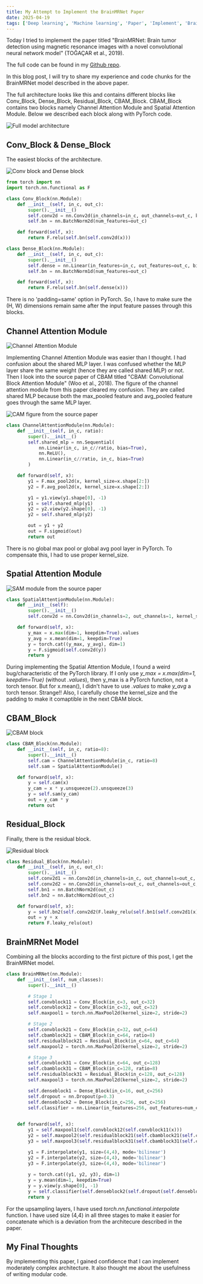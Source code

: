 ```yaml
---
title: My Attempt to Implement the BrainMRNet Paper
date: 2025-04-19  
tags: ['Deep learning', 'Machine learning', 'Paper', 'Implement', 'Brain tumor']  
---
```


Today I tried to implement the paper titled "BrainMRNet: Brain tumor detection using magnetic resonance images with a novel convolutional neural network model" (TOĞAÇAR et al., 2019).

The full code can be found in my [Github repo](https://github.com/Marshal-Ashif-Shawkat/bme-310-project).

In this blog post, I will try to share my experience and code chunks for the BrainMRNet model described in the above paper.

The full architecture looks like this and contains different blocks like Conv_Block, Dense_Block, Residual_Block, CBAM_Block. CBAM_Block contains two blocks namely Channel Attention Module and Spatial Attention Module. Below we described each block along with PyTorch code.

![Full model architecture](full-model.png)

## Conv_Block & Dense_Block
The easiest blocks of the architecture.

![Conv block and Dense block](conv-block.png)

```python
from torch import nn
import torch.nn.functional as F

class Conv_Block(nn.Module):
    def __init__(self, in_c, out_c):
        super().__init__()
        self.conv2d = nn.Conv2d(in_channels=in_c, out_channels=out_c, kernel_size=3)
        self.bn = nn.BatchNorm2d(num_features=out_c)

    def forward(self, x):
        return F.relu(self.bn(self.conv2d(x)))

class Dense_Block(nn.Module):
    def __init__(self, in_c, out_c):
        super().__init__()
        self.dense = nn.Linear(in_features=in_c, out_features=out_c, bias=True)
        self.bn = nn.BatchNorm1d(num_features=out_c)

    def forward(self, x):
        return F.relu(self.bn(self.dense(x)))
```

There is no 'padding=same' option in PyTorch. So, I have to make sure the (H, W) dimensions remain same after the input feature passes through this blocks.

## Channel Attention Module

![Channel Attention Module](cam.png)

Implementing Channel Attention Module was easier than I thought. I had confusion about the shared MLP layer. I was confused whether the MLP layer share the same weight (hence they are called shared MLP) or not. Then I look into the source paper of CBAM titled "CBAM: Convolutional Block Attention Module" (Woo et al., 2018). The figure of the channel attention module from this paper cleared my confusion. They are called shared MLP because both the max_pooled feature and avg_pooled feature goes through the same MLP layer.

![CAM figure from the source paper](cam2.png)

```python
class ChannelAttentionModule(nn.Module):
    def __init__(self, in_c, ratio):
        super().__init__()
        self.shared_mlp = nn.Sequential(
            nn.Linear(in_c, in_c//ratio, bias=True),
            nn.ReLU(),
            nn.Linear(in_c//ratio, in_c, bias=True)
        )

    def forward(self, x):
        y1 = F.max_pool2d(x, kernel_size=x.shape[2:])
        y2 = F.avg_pool2d(x, kernel_size=x.shape[2:])

        y1 = y1.view(y1.shape[0], -1)
        y1 = self.shared_mlp(y1)
        y2 = y2.view(y2.shape[0], -1)
        y2 = self.shared_mlp(y2)

        out = y1 + y2
        out = F.sigmoid(out)
        return out
```

There is no global max pool or global avg pool layer in PyTorch. To compensate this, I had to use proper kernel_size.

## Spatial Attention Module

![SAM module from the source paper](sam2.png)

```python
class SpatialAttentionModule(nn.Module):
    def __init__(self):
        super().__init__()
        self.conv2d = nn.Conv2d(in_channels=2, out_channels=1, kernel_size=7, padding=3)

    def forward(self, x):
        y_max = x.max(dim=1, keepdim=True).values
        y_avg = x.mean(dim=1, keepdim=True)
        y = torch.cat((y_max, y_avg), dim=1)
        y = F.sigmoid(self.conv2d(y))
        return y
```
During implementing the Spatial Attention Module, I found a weird bug/characteristic of the PyTorch library. If I only use *y_max = x.max(dim=1, keepdim=True)* (without *.values*), then y_max is a PyTorch function, not a torch tensor. But for x.mean(), I didn't have to use *.values* to make *y_avg* a torch tensor. Strange!! Also, I carefully chose the kernel_size and the padding to make it comaptible in the next CBAM block.

## CBAM_Block

![CBAM block](cbam.png)

```python
class CBAM_Block(nn.Module):
    def __init__(self, in_c, ratio=8):
        super().__init__()
        self.cam = ChannelAttentionModule(in_c, ratio=8)
        self.sam = SpatialAttentionModule()

    def forward(self, x):
        y = self.cam(x)
        y_cam = x * y.unsqueeze(2).unsqueeze(3)
        y = self.sam(y_cam)
        out = y_cam * y 
        return out
```

## Residual_Block

Finally, there is the residual block.

![Residual block](residual.png)

```python
class Residual_Block(nn.Module):
    def __init__(self, in_c, out_c):
        super().__init__()
        self.conv2d1 = nn.Conv2d(in_channels=in_c, out_channels=out_c, kernel_size=3, padding=1)
        self.conv2d2 = nn.Conv2d(in_channels=out_c, out_channels=out_c, kernel_size=3, padding=1)
        self.bn1 = nn.BatchNorm2d(out_c)
        self.bn2 = nn.BatchNorm2d(out_c)

    def forward(self, x):
        y = self.bn2(self.conv2d2(F.leaky_relu(self.bn1(self.conv2d1(x)))))
        out = y + x
        return F.leaky_relu(out)
```

## BrainMRNet Model
Combining all the blocks according to the first picture of this post, I get the BrainMRNet model.

```python
class BrainMRNet(nn.Module):
    def __init__(self, num_classes):
        super().__init__()

        # Stage 1
        self.convblock11 = Conv_Block(in_c=3, out_c=32)
        self.convblock12 = Conv_Block(in_c=32, out_c=32)
        self.maxpool1 = torch.nn.MaxPool2d(kernel_size=2, stride=2)

        # Stage 2
        self.convblock21 = Conv_Block(in_c=32, out_c=64)
        self.cbamblock21 = CBAM_Block(in_c=64, ratio=8)
        self.residualblock21 = Residual_Block(in_c=64, out_c=64)
        self.maxpool2 = torch.nn.MaxPool2d(kernel_size=2, stride=2)

        # Stage 3
        self.convblock31 = Conv_Block(in_c=64, out_c=128)
        self.cbamblock31 = CBAM_Block(in_c=128, ratio=8)
        self.residualblock31 = Residual_Block(in_c=128, out_c=128)
        self.maxpool3 = torch.nn.MaxPool2d(kernel_size=2, stride=2)

        self.denseblock1 = Dense_Block(in_c=16, out_c=256)
        self.dropout = nn.Dropout(p=0.3)
        self.denseblock2 = Dense_Block(in_c=256, out_c=256)
        self.classifier = nn.Linear(in_features=256, out_features=num_classes)
        

    def forward(self, x):
        y1 = self.maxpool1(self.convblock12(self.convblock11(x)))
        y2 = self.maxpool2(self.residualblock21(self.cbamblock21(self.convblock21(y1))))
        y3 = self.maxpool3(self.residualblock31(self.cbamblock31(self.convblock31(y2))))

        y1 = F.interpolate(y1, size=(4,4), mode='bilinear')
        y2 = F.interpolate(y2, size=(4,4), mode='bilinear')
        y3 = F.interpolate(y3, size=(4,4), mode='bilinear')
        
        y = torch.cat((y1, y2, y3), dim=1)
        y = y.mean(dim=1, keepdim=True)
        y = y.view(y.shape[0], -1)
        y = self.classifier(self.denseblock2(self.dropout(self.denseblock1(y))))
        return y
```

For the upsampling layers, I have used *torch.nn.functional.interpolate* function. I have used size (4,4) in all three stages to make it easier for concatenate which is a deviation from the architecure described in the paper. 

## My Final Thoughts

By implementing this paper, I gained confidence that I can implement moderately complex architecture. It also thought me about the usefulness of writing modular code.
